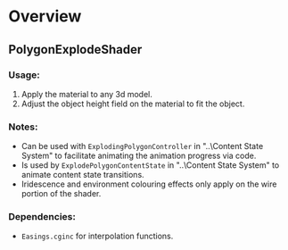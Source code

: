 # Overview

## PolygonExplodeShader

### Usage:

1. Apply the material to any 3d model.
2. Adjust the object height field on the material to fit the object.

### Notes:

- Can be used with `ExplodingPolygonController` in "..\Content State System" to facilitate animating the animation progress via code.
- Is used by `ExplodePolygonContentState` in "..\Content State System" to animate content state transitions.
- Iridescence and environment colouring effects only apply on the wire portion of the shader.

### Dependencies:

- `Easings.cginc` for interpolation functions.
